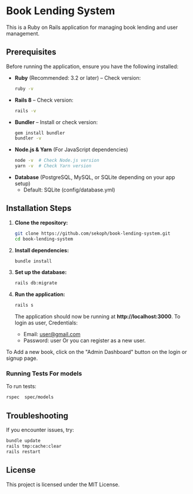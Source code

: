 # Book Lending System
This is a Ruby on Rails application for managing book lending and user management.

## Prerequisites
Before running the application, ensure you have the following installed:

- **Ruby** (Recommended: 3.2 or later) – Check version:
  ```sh
  ruby -v
  ```
- **Rails 8** – Check version:
  ```sh
  rails -v
  ```
- **Bundler** – Install or check version:
  ```sh
  gem install bundler
  bundler -v
  ```
- **Node.js & Yarn** (For JavaScript dependencies)
  ```sh
  node -v  # Check Node.js version
  yarn -v  # Check Yarn version
  ```
- **Database** (PostgreSQL, MySQL, or SQLite depending on your app setup)
  - Default: SQLite (config/database.yml)

## Installation Steps
1. **Clone the repository:**
   ```sh
   git clone https://github.com/sekoph/book-lending-system.git
   cd book-lending-system
   ```

2. **Install dependencies:**
   ```sh
   bundle install
   ```

3. **Set up the database:**
   ```sh
   rails db:migrate
   ```

4. **Run the application:**
   ```sh
   rails s
   ```
   The application should now be running at **http://localhost:3000**.
   To login as user, Credentials:
   - Email: user@gmail.com
   - Password: user
  Or you can register as a new user.

  To Add a new book, click on the "Admin Dashboard" button on the login or signup page.



### Running Tests For models
To run tests:
```sh
rspec  spec/models
```

## Troubleshooting
If you encounter issues, try:
```sh
bundle update
rails tmp:cache:clear
rails restart
```

## License
This project is licensed under the MIT License.
